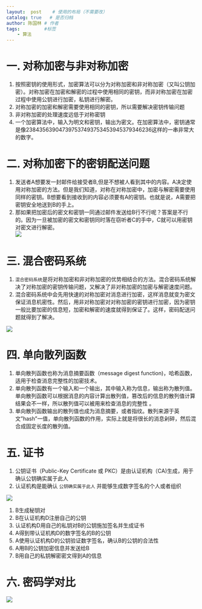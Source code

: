 ```yaml
---
layout:  post    # 使用的布局（不需要改）
catalog: true   # 是否归档
author: 陈国林 # 作者
tags:         #标签
    - 算法
---
```


# 一. 对称加密与非对称加密
1. 按照密钥的使用形式，加密算法可以分为对称加密和非对称加密（又叫公钥加密）。对称加密在加密和解密的过程中使用相同的密钥，而非对称加密在加密过程中使用公钥进行加密，私钥进行解密。
2. 对称加密的加密和解密需要使用相同的密钥，所以需要解决密钥传输问题
3. 非对称加密的处理速度远低于对称密钥  
4. 一个加密算法中，输入为明文和密钥，输出为密文。在加密算法中，密钥通常是像238435639047397537493753453945379346236这样的一串非常大的数字。

# 二. 对称加密下的密钥配送问题
1. 发送者A想要发一封邮件给接受者B,但是不想被人看到其中的内容。A决定使用对称加密的方法。但是我们知道，对称在对称加密中，加密与解密需要使用同样的密钥。B想要看到接收到的内容必须要有A的密钥。也就是说，A需要把密钥安全地送到B的手上。
2. 那如果把加密后的密文和密钥一同通过邮件发送给B行不行呢？答案是不行的。因为一旦被加密的密文和密钥同时落在窃听者C的手中，C就可以用密钥对密文进行解密。  
![](https://github.com/chenguolin/chenguolin.github.io/blob/master/data/image/encrypt-1.png?raw=true)

# 三. 混合密码系统
1. `混合密码系统`是将对称加密和非对称加密的优势相结合的方法。混合密码系统解决了对称加密的密钥传输问题，又解决了非对称加密的加密与解密速度问题。
2. 混合密码系统中会先用快速的对称加密对消息进行加密，这样消息就变为密文保证消息机密性。然后，用非对称加密对对称加密的密钥进行加密，因为密钥一般比要加密的信息短，加密和解密的速度就得到保证了。这样，密码配送问题就得到了解决。

![](https://github.com/chenguolin/chenguolin.github.io/blob/master/data/image/encrypt-2.png?raw=true)

# 四. 单向散列函数
1. 单向散列函数也称为消息摘要函数（message digest function)，哈希函数，适用于检查消息完整性的加密技术。
2. 单向散列函数有一个输入和一个输出，其中输入称为信息，输出称为散列值。单向散列函数可以根据消息的内容计算出散列值，篡改后的信息的散列值计算结果会不一样，所以散列值可以被用来检查消息的完整性 。
3. 单向散列函数输出的散列值也成为消息摘要，或者指纹。散列来源于英文”hash”一值，单向散列函数的作用，实际上就是将很长的消息剁碎，然后混合成固定长度的散列值。

# 五. 证书
1. 公钥证书（Public-Key Certificate 或 PKC）是由认证机构（CA)生成，用于确认公钥确实属于此人
2. 认证机构是能确认 `公钥确实属于此人` 并能够生成数字签名的个人或者组织

![](https://github.com/chenguolin/chenguolin.github.io/blob/master/data/image/encrypt-3.png?raw=true)

1. B生成秘钥对
2. B在认证机构D注册自己的公钥
3. 认证机构D用自己的私钥对B的公钥施加签名并生成证书
4. A得到带认证机构D的数字签名的B的公钥
5. A使用认证机构D的公钥验证数字签名，确认B的公钥的合法性
6. A用B的公钥加密信息并发送给B
7. B用自己的私钥解密密文得到A的信息

# 六. 密码学对比
![](https://github.com/chenguolin/chenguolin.github.io/blob/master/data/image/encrypt-4.png?raw=true)


